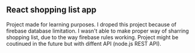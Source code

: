 ## React shopping list app

Project made for learning purposes.
I droped this project because of firebase database limitation. I wasn't able to make proper way of sharring shopping list, due to the way firebase rules working. Project might be coutinued in the future but with diffent API  (node.js REST API).